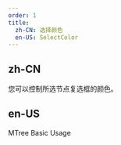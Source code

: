 ```yaml
---
order: 1
title:
  zh-CN: 选择颜色
  en-US: SelectColor
---
```


## zh-CN

您可以控制所选节点复选框的颜色。

## en-US

MTree Basic Usage